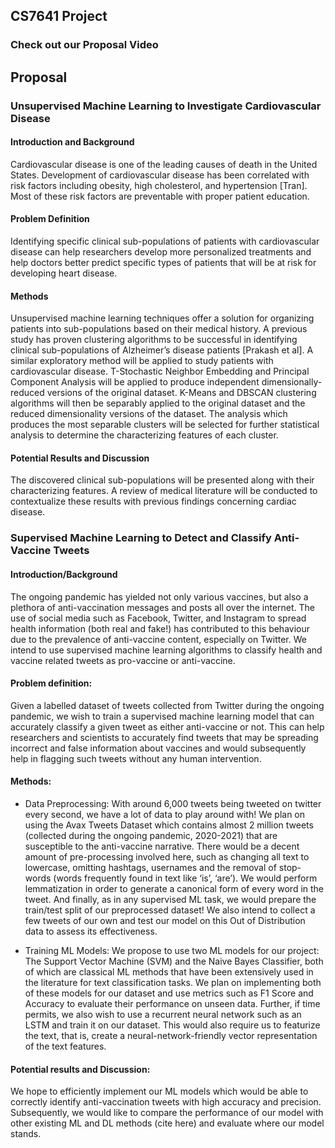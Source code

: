 ## CS7641 Project

### Check out our Proposal Video

## Proposal 

### Unsupervised Machine Learning to Investigate Cardiovascular Disease

#### Introduction and Background
Cardiovascular disease is one of the leading causes of death in the United States. Development of cardiovascular disease has been correlated with risk factors including obesity, high cholesterol, and hypertension [Tran]. Most of these risk factors are preventable with proper patient education.

#### Problem Definition
Identifying specific clinical sub-populations of patients with cardiovascular disease can help researchers develop more personalized treatments and help doctors better predict specific types of patients that will be at risk for developing heart disease.

#### Methods
Unsupervised machine learning techniques offer a solution for organizing patients into sub-populations based on their medical history. A previous study has proven clustering algorithms to be successful in identifying clinical sub-populations of Alzheimer’s disease patients [Prakash et al]. A similar exploratory method will be applied to study patients with cardiovascular disease. T-Stochastic Neighbor Embedding and Principal Component Analysis will be applied to produce independent dimensionally-reduced versions of the original dataset. K-Means and DBSCAN clustering algorithms will then be separably applied to the original dataset and the reduced dimensionality versions of the dataset. The analysis which produces the most separable clusters will be selected for further statistical analysis to determine the characterizing features of each cluster.

#### Potential Results and Discussion
The discovered clinical sub-populations will be presented along with their characterizing features. A review of medical literature will be conducted to contextualize these results with previous findings concerning cardiac disease.

### Supervised Machine Learning to Detect and Classify Anti-Vaccine Tweets 

#### Introduction/Background
The ongoing pandemic has yielded not only various vaccines, but also a plethora of anti-vaccination messages and posts all over the internet. The use of social media such as Facebook, Twitter, and Instagram to spread health information (both real and fake!) has contributed to this behaviour due to the prevalence of anti-vaccine content, especially on Twitter. We intend to  use supervised machine learning algorithms to classify health and vaccine related tweets as pro-vaccine or anti-vaccine. 

#### Problem definition: 
Given a labelled dataset of tweets collected from Twitter during the ongoing pandemic, we wish to train a supervised machine learning model that can accurately classify a given tweet as either anti-vaccine or not. This can help researchers and scientists to accurately find tweets that may be spreading incorrect and false information about vaccines and would subsequently help in flagging such tweets without any human intervention. 

#### Methods:
- Data Preprocessing: With around 6,000 tweets being tweeted on twitter every second, we have a lot of data to play around with! We plan on using the Avax Tweets Dataset which contains almost 2 million tweets (collected during the ongoing pandemic, 2020-2021) that are susceptible to the anti-vaccine narrative. There would be a decent amount of pre-processing involved here, such as changing all text to lowercase, omitting hashtags, usernames and the removal of stop-words (words frequently found in text like ‘is’, ‘are’). We would perform lemmatization in order to generate a canonical form of every word in the tweet. And finally, as in any supervised ML task, we would prepare the train/test split of our preprocessed dataset! We also intend to collect a few tweets of our own and test our model on this Out of Distribution data to assess its effectiveness. 

- Training ML Models: We propose to use two ML models for our project: The Support Vector Machine (SVM) and the Naive Bayes Classifier, both of which are classical ML methods that have been extensively used in the literature for text classification tasks. We plan on implementing both of these models for our dataset and use metrics such as F1 Score and Accuracy to evaluate their performance on unseen data. Further, if time permits, we also wish to use a recurrent neural network such as an LSTM and train it on our dataset. This would also require us to featurize the text, that is, create a neural-network-friendly vector representation of the text features. 

#### Potential results and Discussion: 
We hope to efficiently implement our ML models which would be able to correctly identify anti-vaccination tweets with high accuracy and precision. Subsequently, we would like to compare the performance of our model with other existing ML and DL methods (cite here) and evaluate where our model stands. 









